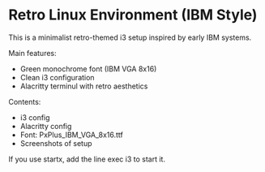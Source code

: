 #	Retro Linux Environment (IBM Style)

This is a minimalist retro-themed i3 setup inspired by early IBM systems.

Main features:
 - Green monochrome font (IBM VGA 8x16)
 - Clean i3 configuration
 - Alacritty terminul with retro aesthetics

Contents: 
 - i3 config
 - Alacritty config
 - Font: PxPlus_IBM_VGA_8x16.ttf
 - Screenshots of setup

If you use startx, add the line exec i3 to start it.

 
